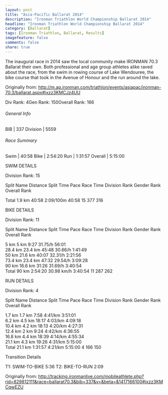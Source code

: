 ```yaml
---
layout: post
title: "Asia-Pacific Ballarat 2014"
description: "Ironman Triathlon World Championship Ballarat 2014"
headline: "Ironman Triathlon World Championship Ballarat 2014"
category: [Ballarat]
tags: [Ironman Triathlon, Ballarat, Results]
imagefeature: false
comments: false
share: true
---
```


The inaugural race in 2014 saw the local community make IRONMAN 70.3 Ballarat their own. Both professional and age group athletes alike raved about the race, from the swim in rowing course of Lake Wendouree, the bike course that took in the Avenue of Honour and the run around the lake.

Originally from: http://m.ap.ironman.com/triathlon/events/asiapac/ironman-70.3/ballarat.aspx#ixzz3KMCJz4UU

Div Rank: 4Gen Rank: 150Overall Rank: 166

###### General Info
BIB | 337 
Division | 5559 


###### Race Summary
Swim | 40:58 
Bike |  2:54:20 
Run  | 1:31:57 
Overall | 5:15:00 
 
SWIM DETAILS

Division Rank: 15

Split
Name Distance Split
Time Pace Race Time Division
Rank Gender
Rank Overall
Rank 


Total 1.9 km 40:58 2:09/100m 40:58 15 377 316 
 
BIKE DETAILS

Division Rank: 11

Split
Name Distance Split
Time Pace Race Time Division
Rank Gender
Rank Overall
Rank 


5 km 5 km 9:27 31.75/h 56:01    
28.4 km 23.4 km 45:48 30.66/h 1:41:49    
50 km 21.6 km 40:07 32.31/h 2:21:56    
73.4 km 23.4 km 47:32 29.54/h 3:09:28    
90 km 16.6 km 31:26 31.69/h 3:40:54    
Total 90 km 2:54:20 30.98 km/h 3:40:54 11 287 262 
 
RUN DETAILS

Division Rank: 4

Split
Name Distance Split
Time Pace Race
Time Division
Rank Gender
Rank Overall
Rank 


1.7 km 1.7 km 7:58 4:41/km 3:51:01    
6.2 km 4.5 km 18:17 4:03/km 4:09:18    
10.4 km 4.2 km 18:13 4:20/km 4:27:31    
12.4 km 2 km 9:24 4:42/km 4:36:55    
16.8 km 4.4 km 18:39 4:14/km 4:55:34    
21.1 km 4.3 km 19:26 4:31/km 5:15:00    
Total 21.1 km 1:31:57 4:21/km 5:15:00 4 166 150 

Transition Details

T1: SWIM-TO-BIKE 5:36 
T2: BIKE-TO-RUN 2:09 


Originally from: http://tracking.ironmanlive.com/mobileathlete.php?rid=829812111&race=ballarat70.3&bib=337&v=&beta=&1417166100#ixzz3KMCqwEZU
